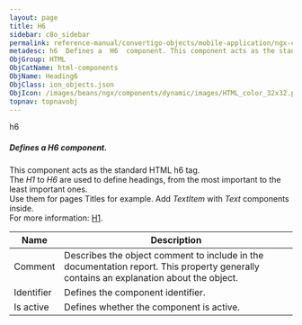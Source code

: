 ```yaml
---
layout: page
title: H6
sidebar: c8o_sidebar
permalink: reference-manual/convertigo-objects/mobile-application/ngx-components/html-components/h6/
metadesc: h6  Defines a  H6  component. This component acts as the standard HTML h6 tag. The  H1  to  H6  are used to define headings, from the most important t
ObjGroup: HTML
ObjCatName: html-components
ObjName: Heading6
ObjClass: ion_objects.json
ObjIcon: /images/beans/ngx/components/dynamic/images/HTML_color_32x32.png
topnav: topnavobj
---
```

h6<br/>

##### Defines a <i>H6</i> component.<br/>
This component acts as the standard HTML h6 tag.<br/>
The <i>H1</i> to <i>H6</i> are used to define headings, from the most important to the least important ones.<br/>
Use them for pages Titles for example. Add <i>TextItem</i> with <i>Text</i> components inside.<br/>
 For more information: <a href='https://www.w3schools.com/tags/tag_hn.asp'>H1</a>.

Name | Description 
--- | ---
Comment | Describes the object comment to include in the documentation report.  This property generally contains an explanation about the object. 
Identifier | Defines the component identifier.  
Is active | Defines whether the component is active. 

